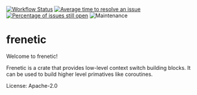 [![Workflow Status](https://github.com/enarx/frenetic/workflows/test/badge.svg)](https://github.com/enarx/frenetic/actions?query=workflow%3A%22test%22)
[![Average time to resolve an issue](https://isitmaintained.com/badge/resolution/enarx/frenetic.svg)](https://isitmaintained.com/project/enarx/frenetic "Average time to resolve an issue")
[![Percentage of issues still open](https://isitmaintained.com/badge/open/enarx/frenetic.svg)](https://isitmaintained.com/project/enarx/frenetic "Percentage of issues still open")
![Maintenance](https://img.shields.io/badge/maintenance-activly--developed-brightgreen.svg)

# frenetic

Welcome to frenetic!

Frenetic is a crate that provides low-level context switch building blocks.
It can be used to build higher level primatives like coroutines.

License: Apache-2.0
